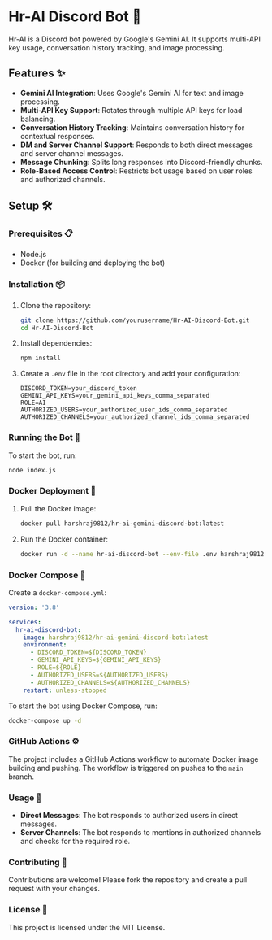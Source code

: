 # Hr-AI Discord Bot 🤖

Hr-AI is a Discord bot powered by Google's Gemini AI. It supports multi-API key usage, conversation history tracking, and image processing.

## Features ✨

- **Gemini AI Integration**: Uses Google's Gemini AI for text and image processing.
- **Multi-API Key Support**: Rotates through multiple API keys for load balancing.
- **Conversation History Tracking**: Maintains conversation history for contextual responses.
- **DM and Server Channel Support**: Responds to both direct messages and server channel messages.
- **Message Chunking**: Splits long responses into Discord-friendly chunks.
- **Role-Based Access Control**: Restricts bot usage based on user roles and authorized channels.

## Setup 🛠️

### Prerequisites 📋

- Node.js
- Docker (for building and deploying the bot)

### Installation 📦

1. Clone the repository:
   ```bash
   git clone https://github.com/yourusername/Hr-AI-Discord-Bot.git
   cd Hr-AI-Discord-Bot
   ```

2. Install dependencies:
   ```bash
   npm install
   ```

3. Create a `.env` file in the root directory and add your configuration:
   ```properties
   DISCORD_TOKEN=your_discord_token
   GEMINI_API_KEYS=your_gemini_api_keys_comma_separated
   ROLE=AI
   AUTHORIZED_USERS=your_authorized_user_ids_comma_separated
   AUTHORIZED_CHANNELS=your_authorized_channel_ids_comma_separated
   ```

### Running the Bot 🚀

To start the bot, run:
```bash
node index.js
```

### Docker Deployment 🐳

1. Pull the Docker image:
   ```bash
   docker pull harshraj9812/hr-ai-gemini-discord-bot:latest
   ```

2. Run the Docker container:
   ```bash
   docker run -d --name hr-ai-discord-bot --env-file .env harshraj9812/hr-ai-gemini-discord-bot:latest
   ```

### Docker Compose 🐙

Create a `docker-compose.yml`:

```yaml
version: '3.8'

services:
  hr-ai-discord-bot:
    image: harshraj9812/hr-ai-gemini-discord-bot:latest
    environment:
      - DISCORD_TOKEN=${DISCORD_TOKEN}
      - GEMINI_API_KEYS=${GEMINI_API_KEYS}
      - ROLE=${ROLE}
      - AUTHORIZED_USERS=${AUTHORIZED_USERS}
      - AUTHORIZED_CHANNELS=${AUTHORIZED_CHANNELS}
    restart: unless-stopped
```

To start the bot using Docker Compose, run:
```bash
docker-compose up -d
```

### GitHub Actions ⚙️

The project includes a GitHub Actions workflow to automate Docker image building and pushing. The workflow is triggered on pushes to the `main` branch.

### Usage 💬

- **Direct Messages**: The bot responds to authorized users in direct messages.
- **Server Channels**: The bot responds to mentions in authorized channels and checks for the required role.

### Contributing 🤝

Contributions are welcome! Please fork the repository and create a pull request with your changes.

### License 📄

This project is licensed under the MIT License.